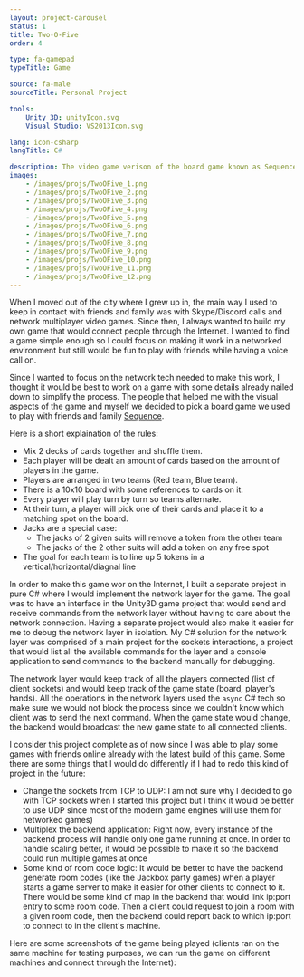 ```yaml
---
layout: project-carousel
status: 1
title: Two-O-Five
order: 4

type: fa-gamepad
typeTitle: Game

source: fa-male
sourceTitle: Personal Project

tools:
    Unity 3D: unityIcon.svg
    Visual Studio: VS2013Icon.svg

lang: icon-csharp
langTitle: C#

description: The video game verison of the board game known as Sequence. We wanted to make a network multiplayer game based on a game that already existed to complete the project faster
images:
    - /images/projs/TwoOFive_1.png
    - /images/projs/TwoOFive_2.png
    - /images/projs/TwoOFive_3.png
    - /images/projs/TwoOFive_4.png
    - /images/projs/TwoOFive_5.png
    - /images/projs/TwoOFive_6.png
    - /images/projs/TwoOFive_7.png
    - /images/projs/TwoOFive_8.png
    - /images/projs/TwoOFive_9.png
    - /images/projs/TwoOFive_10.png
    - /images/projs/TwoOFive_11.png
    - /images/projs/TwoOFive_12.png
---
```


When I moved out of the city where I grew up in, the main way I used to keep in contact with friends and family was with Skype/Discord calls and network multiplayer video games. Since then, I always wanted to build my own game that would connect people through the Internet. I wanted to find a game simple enough so I could focus on making it work in a networked environment but still would be fun to play with friends while having a voice call on.

Since I wanted to focus on the network tech needed to make this work, I thought it would be best to work on a game with some details already nailed down to simplify the process. The people that helped me with the visual aspects of the game and myself we decided to pick a board game we used to play with friends and family [Sequence](https://en.wikipedia.org/wiki/Sequence_(game)).

Here is a short explaination of the rules:

- Mix 2 decks of cards together and shuffle them.
- Each player will be dealt an amount of cards based on the amount of players in the game.
- Players are arranged in two teams (Red team, Blue team).
- There is a 10x10 board with some references to cards on it.
- Every player will play turn by turn so teams alternate.
- At their turn, a player will pick one of their cards and place it to a matching spot on the board.
- Jacks are a special case:
    - The jacks of 2 given suits will remove a token from the other team
    - The jacks of the 2 other suits will add a token on any free spot
- The goal for each team is to line up 5 tokens in a vertical/horizontal/diagnal line

In order to make this game wor on the Internet, I built a separate project in pure C# where I would implement the network layer for the game. The goal was to have an interface in the Unity3D game project that would send and receive commands from the network layer without having to care about the network connection. Having a separate project would also make it easier for me to debug the network layer in isolation. My C# solution for the network layer was comprised of a main project for the sockets interactions, a project that would list all the available commands for the layer and a console application to send commands to the backend manually for debugging.

The network layer would keep track of all the players connected (list of client sockets) and would keep track of the game state (board, player's hands). All the operations in the network layers used the `async` C# tech so make sure we would not block the process since we couldn't know which client was to send the next command. When the game state would change, the backend would broadcast the new game state to all connected clients.

I consider this project complete as of now since I was able to play some games with friends online already with the latest build of this game. Some there are some things that I would do differently if I had to redo this kind of project in  the future:

- Change the sockets from TCP to UDP: I am not sure why I decided to go with TCP sockets when I started this project but I think it would be better to use UDP since most of the modern game engines will use them for networked games)
- Multiplex the backend application: Right now, every instance of the backend process will handle only one game running at once. In order to handle scaling better, it would be possible to make it so  the backend could run multiple games at once
- Some kind of room code logic: It would be better to have the backend generate room codes (like the Jackbox party games) when a player starts a game server to make it easier for other clients to connect to it. There would be some kind of map in the backend that would link ip:port entry to some room code. Then a client could request to join a room with a given room code, then the backend could report back to which ip:port to connect to in the client's machine.

Here are some screenshots of the game being played (clients ran on the same machine for testing purposes, we can run the game on different machines and connect through the Internet):
